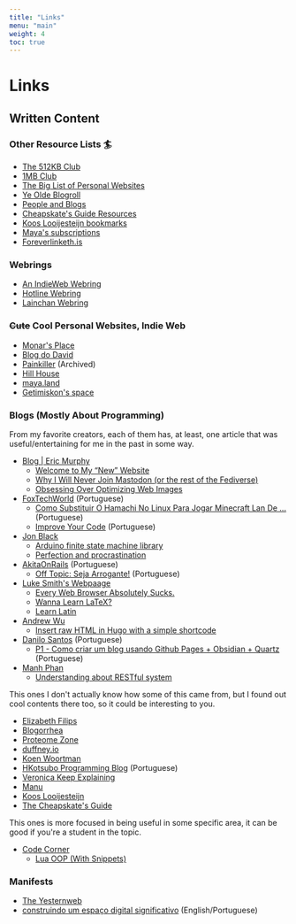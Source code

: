 ```yaml
---
title: "Links"
menu: "main"
weight: 4
toc: true
---
```


# Links

## Written Content

### Other Resource Lists 🏄

+   [The 512KB Club](https://512kb.club/)
+   [1MB Club](https://1mb.club/)
+   [The Big List of Personal Websites](http://biglist.terraaeon.com/)
+   [Ye Olde Blogroll](https://blogroll.org/)
+   [People and Blogs](https://peopleandblogs.com/)
+   [Cheapskate's Guide Resources](https://cheapskatesguide.org/resources.html)
+   [Koos Looijesteijn bookmarks](https://www.kooslooijesteijn.net/bookmarks)
+   [Maya's subscriptions](https://maya.land/blogroll.opml)
+   [Foreverlinketh.is](https://foreverliketh.is/)


### Webrings

+   [An IndieWeb Webring](https://xn--sr8hvo.ws/directory)
+   [Hotline Webring](https://hotlinewebring.club/)
+   [Lainchan Webring](https://getimiskon.xyz/lainring.html)


### ~~Cute~~ Cool Personal Websites, Indie Web

+   [Monar's Place](https://monar.neocities.org/)
+   [Blog do David](https://oidavid.neocities.org/)
+   [Painkiller](https://web.archive.org/web/20221129010722/https://paintkiller.neocities.org) (Archived)
+   [Hill House](https://hillhouse.neocities.org/)
+   [maya.land](https://maya.land/)
+   [Getimiskon's space](https://getimiskon.xyz/)


### Blogs (Mostly About Programming)

From my favorite creators, each of them has, at least, one article that was
useful/entertaining for me in the past in some way.

+   [Blog | Eric Murphy](https://ericmurphy.xyz/blog/)
    +   [Welcome to My “New” Website](https://ericmurphy.xyz/blog/new-website/)
    +   [Why I Will Never Join Mastodon (or the rest of the Fediverse)](https://ericmurphy.xyz/blog/mastodon/)
    +   [Obsessing Over Optimizing Web Images](https://ericmurphy.xyz/blog/images/)
+   [FoxTechWorld](https://foxtechworld.github.io/) (Portuguese)
    +   [Como Substituir O Hamachi No Linux Para Jogar Minecraft Lan De ...](https://foxtechworld.github.io/posts/tutorial/como-substituir-o-hamachi-no-linux-para-jogar-minecraft-lan-de-forma-facilitada/) (Portuguese)
    +   [Improve Your Code](https://foxtechworld.github.io/posts/tips/improve-your-code/) (Portuguese)
+   [Jon Black](https://jonblack.me/articles/)
    +   [Arduino finite state machine library](https://jonblack.me/blog/2015/arduino-finite-state-machine-library/)
    +   [Perfection and procrastination](https://jonblack.me/blog/2015/perfection-and-procrastination/)
+   [AkitaOnRails](https://www.akitaonrails.com) (Portuguese)
    +   [Off Topic: Seja Arrogante!](https://www.akitaonrails.com/2007/04/14/off-topic-seja-arrogante) (Portuguese)
+   [Luke Smith's Webpaage](https://lukesmith.xyz/)
    +   [Every Web Browser Absolutely Sucks.](https://lukesmith.xyz/articles/every-web-browser-absolutely-sucks/)
    +   [Wanna Learn LaTeX?](https://lukesmith.xyz/articles/wanna-learn-latex/)
    +   [Learn Latin](https://lukesmith.xyz/articles/learn-latin/)
+   [Andrew Wu](https://andrewu.page/)
    +   [Insert raw HTML in Hugo with a simple shortcode](https://andrewu.page/2022/04/insert-raw-html-in-hugo-with-a-simple-shortcode/)
+   [Danilo Santos](https://danilocarsan.github.io/) (Portuguese)
    +   [P1 - Como criar um blog usando Github Pages + Obsidian + Quartz](https://danilocarsan.github.io/Posts/P1---Como-criar-um-blog-usando-Github-Pages-+-Obsidian-+-Quartz) (Portuguese)
+   [Manh Phan](https://ducmanhphan.github.io/)
    +   [Understanding about RESTful system](https://ducmanhphan.github.io/2021-03-24-understanding-about-restful-system/)

This ones I don't actually know how some of this came from, but I found out cool
contents there too, so it could be interesting to you.

+   [Elizabeth Filips](https://www.elizabethfilips.com/)
+   [Blogorrhea](https://asserttrue.blogspot.com/)
+   [Proteome Zone](http://proteome-zone.blogspot.com/)
+   [duffney.io](https://duffney.io/posts/)
+   [Koen Woortman](https://koenwoortman.com/)
+   [HKotsubo Programming Blog](https://hkotsubo.github.io/) (Portuguese) <!--This one (12º).-->
+   [Veronica Keep Explaining](https://vkc.sh/)
+   [Manu](https://manuelmoreale.com/)
+   [Koos Looijesteijn](https://www.kooslooijesteijn.net/)
+   [The Cheapskate's Guide](https://cheapskatesguide.org/)

This ones is more focused in being useful in some specific area, it can be good
if you're a student in the topic.

+   [Code Corner](https://www.troubleshooters.com/codecorn/index.htm)
    +   [Lua OOP (With Snippets)](https://www.troubleshooters.com/codecorn/lua/luaoop.htm)


### Manifests

+   [The Yesternweb](https://yesterweb.org/)
+   [construindo um espaço digital significativo](https://oidavid.neocities.org/manifesto) (English/Portuguese)
